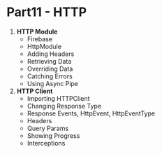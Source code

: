 # Part11 - HTTP


1. **HTTP Module**
    - Firebase
    - HttpModule
    - Adding Headers
    - Retrieving Data
    - Overriding Data
    - Catching Errors
    - Using Async Pipe
2. **HTTP Client**
    - Importing HTTPClient
    - Changing Response Type
    - Response Events, HttpEvent, HttpEventType
    - Headers
    - Query Params
    - Showing Progress
    - Interceptions

